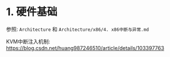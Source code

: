 # 1. 硬件基础

参照: `Architecture` 和 `Architecture/x86/4. x86中断与异常.md`

KVM中断注入机制: https://blog.csdn.net/huang987246510/article/details/103397763